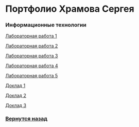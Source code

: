 # Портфолио Храмова Сергея

### Информационные технологии

<a href="https://github.com/Serega89Kh/Serega89Kh.github.io/blob/master/1kurs/IT/%D0%A5%D1%80%D0%B0%D0%BC%D0%BE%D0%B2%20%D0%A1%D0%B5%D1%80%D0%B3%D0%B5%D0%B9%2C%20%D0%98%D0%92%D0%A2%2C%20%D0%9B%D0%A01.html">Лабораторная работа 1</a>

<a href="https://github.com/Serega89Kh/Serega89Kh.github.io/blob/master/1kurs/IT/%D0%A5%D1%80%D0%B0%D0%BC%D0%BE%D0%B2%20%D0%A1%D0%B5%D1%80%D0%B3%D0%B5%D0%B9%2C%20%D0%98%D0%92%D0%A2%2C%20%D0%9B%D0%A02.docx">Лабораторная работа 2</a>

<a href="https://github.com/Serega89Kh/Serega89Kh.github.io/blob/master/1kurs/IT/%D0%A5%D1%80%D0%B0%D0%BC%D0%BE%D0%B2%20%D0%A1%D0%B5%D1%80%D0%B3%D0%B5%D0%B9%2C%20%D0%98%D0%92%D0%A2%2C%20%D0%9B%D0%A03.docx">Лабораторная работа 3</a>

<a href="https://github.com/Serega89Kh/Serega89Kh.github.io/blob/master/1kurs/IT/%D0%A5%D1%80%D0%B0%D0%BC%D0%BE%D0%B2%20%D0%A1%D0%B5%D1%80%D0%B3%D0%B5%D0%B9%2C%20%D0%98%D0%92%D0%A2%2C%20%D0%9B%D0%A04.docx">Лабораторная работа 4</a>

<a href="https://github.com/Serega89Kh/Serega89Kh.github.io/blob/master/1kurs/IT/%D0%A5%D1%80%D0%B0%D0%BC%D0%BE%D0%B2%20%D0%A1%D0%B5%D1%80%D0%B3%D0%B5%D0%B9%2C%20%D0%98%D0%92%D0%A2%2C%20%D0%9B%D0%A05.pptx">Лабораторная работа 5</a>

<a href="https://github.com/Serega89Kh/Serega89Kh.github.io/blob/master/1kurs/IT/%D0%9E%D0%97%D0%A3.pptx">Доклад 1</a>

<a href="https://github.com/Serega89Kh/Serega89Kh.github.io/blob/master/1kurs/IT/%D0%93%D0%B5%D0%B9%D0%BC%D0%B8%D1%84%D0%B8%D0%BA%D0%B0%D1%86%D0%B8%D1%8F.pptx">Доклад 2</a>

<a href="https://github.com/Serega89Kh/Serega89Kh.github.io/tree/master/1kurs/IT/Doklad">Доклад 3</a>

### <a href="https://serega89kh.github.io">Вернутся назад</a>
